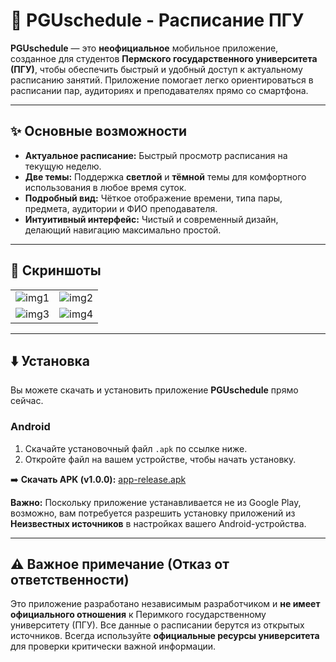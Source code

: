 # 📅 PGUschedule - Расписание ПГУ



**PGUschedule** — это **неофициальное** мобильное приложение, созданное для студентов **Пермского государственного университета (ПГУ)**, чтобы обеспечить быстрый и удобный доступ к актуальному расписанию занятий. Приложение помогает легко ориентироваться в расписании пар, аудиториях и преподавателях прямо со смартфона.

---

## ✨ Основные возможности

* **Актуальное расписание:** Быстрый просмотр расписания на текущую неделю.
* **Две темы:** Поддержка **светлой** и **тёмной** темы для комфортного использования в любое время суток.
* **Подробный вид:** Чёткое отображение времени, типа пары, предмета, аудитории и ФИО преподавателя.
* **Интуитивный интерфейс:** Чистый и современный дизайн, делающий навигацию максимально простой.

---

## 📱 Скриншоты


|  |  |
| :---: | :---: |
| ![img1](https://github.com/user-attachments/assets/66e8e599-f181-4112-b9e4-9eae5c19018d) | ![img2](https://github.com/user-attachments/assets/eaacc74b-9b54-4bad-8621-723a81a72c2f) |
| ![img3](https://github.com/user-attachments/assets/7c15405d-3fc1-4b18-bd08-799c2fa25346) | ![img4](https://github.com/user-attachments/assets/53cd355d-8657-4496-b1a2-23da0bd57dab) |

---

## ⬇️ Установка

Вы можете скачать и установить приложение **PGUschedule** прямо сейчас.

### Android

1.  Скачайте установочный файл `.apk` по ссылке ниже.
2.  Откройте файл на вашем устройстве, чтобы начать установку.

➡️ **Скачать APK (v1.0.0):** [app-release.apk](https://github.com/auyvwork/PGUschedule/releases/download/v1.0.0/app-release.apk)

**Важно:** Поскольку приложение устанавливается не из Google Play, возможно, вам потребуется разрешить установку приложений из **Неизвестных источников** в настройках вашего Android-устройства.

---

## ⚠️ Важное примечание (Отказ от ответственности)

Это приложение разработано независимым разработчиком и **не имеет официального отношения** к Перимкого государственному университету (ПГУ). Все данные о расписании берутся из открытых источников. Всегда используйте **официальные ресурсы университета** для проверки критически важной информации.

